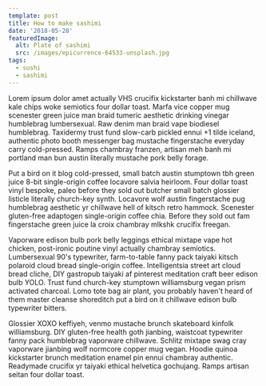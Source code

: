 ```yaml
---
template: post
title: How to make sashimi
date: '2018-05-28'
featuredImage:
  alt: Plate of sashimi
  src: /images/epicurrence-64533-unsplash.jpg
tags:
  - sushi
  - sashimi
---
```

Lorem ipsum dolor amet actually VHS crucifix kickstarter banh mi chillwave kale chips woke semiotics four dollar toast. Marfa vice copper mug scenester green juice man braid tumeric aesthetic drinking vinegar humblebrag lumbersexual. Raw denim man braid vape biodiesel humblebrag. Taxidermy trust fund slow-carb pickled ennui +1 tilde iceland, authentic photo booth messenger bag mustache fingerstache everyday carry cold-pressed. Ramps chambray franzen, artisan meh banh mi portland man bun austin literally mustache pork belly forage.

Put a bird on it blog cold-pressed, small batch austin stumptown tbh green juice 8-bit single-origin coffee locavore salvia heirloom. Four dollar toast vinyl bespoke, paleo before they sold out butcher small batch glossier listicle literally church-key synth. Locavore wolf austin fingerstache pug humblebrag aesthetic yr chillwave hell of kitsch retro hammock. Scenester gluten-free adaptogen single-origin coffee chia. Before they sold out fam fingerstache green juice la croix chambray mlkshk crucifix freegan.

Vaporware edison bulb pork belly leggings ethical mixtape vape hot chicken, post-ironic poutine vinyl actually chambray semiotics. Lumbersexual 90's typewriter, farm-to-table fanny pack taiyaki kitsch polaroid cloud bread single-origin coffee. Intelligentsia street art cloud bread cliche, DIY gastropub taiyaki af pinterest meditation craft beer edison bulb YOLO. Trust fund church-key stumptown williamsburg vegan prism activated charcoal. Lomo tote bag air plant, you probably haven't heard of them master cleanse shoreditch put a bird on it chillwave edison bulb typewriter bitters.

Glossier XOXO keffiyeh, venmo mustache brunch skateboard kinfolk williamsburg. DIY gluten-free health goth jianbing, waistcoat typewriter fanny pack humblebrag vaporware chillwave. Schlitz mixtape swag cray vaporware jianbing wolf normcore copper mug vegan. Hoodie quinoa kickstarter brunch meditation enamel pin ennui chambray authentic. Readymade crucifix yr taiyaki ethical helvetica gochujang. Ramps artisan seitan four dollar toast.

